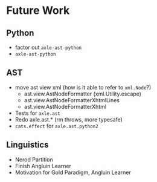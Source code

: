 # Future Work

## Python

* factor out `axle-ast-python`
* `axle-ast-python`

## AST

* move ast view xml (how is it able to refer to `xml.Node`?)
  * ast.view.AstNodeFormatter (xml.Utility.escape)
  * ast.view.AstNodeFormatterXhtmlLines
  * ast.view.AstNodeFormatterXhtml
* Tests for `axle.ast`
* Redo axle.ast.* (rm throws, more typesafe)
* `cats.effect` for `axle.ast.python2`

## Linguistics

* Nerod Partition
* Finish Angluin Learner
* Motivation for Gold Paradigm, Angluin Learner
